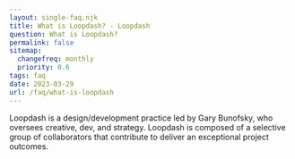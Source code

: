 ```yaml
--- 
layout: single-faq.njk
title: What is Loopdash? - Loopdash
question: What is Loopdash?
permalink: false
sitemap:
  changefreq: monthly
  priority: 0.6
tags: faq
date: 2023-03-29
url: /faq/what-is-loopdash
---
```


<p class="font-41">Loopdash is a design/development practice led by Gary Bunofsky, who oversees creative, dev, and strategy. Loopdash is composed of a selective group of collaborators that contribute to deliver an exceptional project outcomes.
</p>